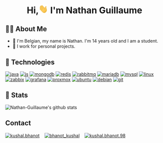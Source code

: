 <h1 align="center">Hi,<img src="https://raw.githubusercontent.com/ABSphreak/ABSphreak/master/gifs/Hi.gif" width="30px" /> I'm Nathan Guillaume</h1>


## 🤷‍♂️ About Me

- 🔎 I'm Belgian, my name is Nathan. I'm 14 years old and I am a student.
- 🔭 I work for personal projects.

## :wrench: Technologies

<p align="left">
  <a href="https://www.java.com/" target="_blank"> <img src="https://cdn.worldvectorlogo.com/logos/jee-3.svg" alt="java" width="40" height="40"/></a> 
  <a href="https://www.javascript.com/" target="_blank"> <img src="https://cdn.worldvectorlogo.com/logos/logo-javascript.svg" alt="js" width="40" height="40"/></a> 
  <a href="https://www.mongodb.com/" target="_blank"> <img src="https://cdn.worldvectorlogo.com/logos/mongodb-icon-1.svg" alt="mongodb" width="40" height="40"/></a> 
  <a href="https://redis.io/" target="_blank"> <img src="https://cdn.worldvectorlogo.com/logos/redis.svg" alt="redis" width="40" height="40"/></a> 
  <a href="https://www.rabbitmq.com/" target="_blank"> <img src="https://cdn.worldvectorlogo.com/logos/rabbitmq.svg" alt="rabbitmq" width="40" height="40"/></a> 
  <a href="https://mariadb.org/" target="_blank"> <img src="https://cdn.worldvectorlogo.com/logos/mariadb.svg" alt="mariadb" width="40" height="40"/></a> 
  <a href="https://www.mysql.com/" target="_blank"> <img src="https://cdn.worldvectorlogo.com/logos/mysql-6.svg" alt="mysql" width="40" height="40"/></a> 
  <a href="https://www.linux.org/" target="_blank"> <img src="https://cdn.worldvectorlogo.com/logos/linux-tux-1.svg" alt="linux" width="40" height="40"/></a> 
  <a href="https://www.zabbix.com/" target="_blank"> <img src="https://cdn.worldvectorlogo.com/logos/zabbix-1.svg" alt="zabbix" width="40" height="40"/></a> 
  <a href="https://grafana.com/" target="_blank"> <img src="https://cdn.worldvectorlogo.com/logos/grafana.svg" alt="grafana" width="40" height="40"/></a> 
  <a href="https://www.proxmox.com/" target="_blank"> <img src="https://i0.wp.com/homputersecurity.com/wp-content/uploads/2020/06/proxmox-2.png?ssl=1" alt="proxmox" width="40" height="40"/></a> 
  <a href="https://ubuntu.com/" target="_blank"> <img src="https://cdn.worldvectorlogo.com/logos/ubuntu-4.svg" alt="ubuntu" width="40" height="40"/></a> 
  <a href="https://www.debian.org/" target="_blank"> <img src="https://cdn.worldvectorlogo.com/logos/debian-2.svg" alt="debian" width="40" height="40"/></a> 
  <a href="https://git-scm.com/" target="_blank"> <img src="https://cdn.worldvectorlogo.com/logos/git-icon.svg" alt="git" width="40" height="40"/></a> 
</p>

## 📢 Stats

![Nathan-Guillaume's github stats](https://github-readme-stats.vercel.app/api?username=Nathan-Guillaume&theme=graywhite&show_icons=true)

## Contact
<p align="left">
  <a href="https://www.instagram.com/nathanguillaume1/" target="blank"><img align="center" src="https://cdn.jsdelivr.net/npm/simple-icons@3.0.1/icons/instagram.svg" alt="kushal.bhanot" height="40" width="40" /></a> &nbsp;&nbsp;
  <a href="https://twitter.com/nathanguillau1" target="blank"><img align="center" src="https://cdn.jsdelivr.net/npm/simple-icons@3.0.1/icons/twitter.svg" alt="bhanot_kushal" height="40" width="40" /></a> &nbsp;&nbsp;
  <a href="https://www.facebook.com/nathan.guillaume.52" target="blank"><img align="center" src="https://cdn.jsdelivr.net/npm/simple-icons@3.0.1/icons/facebook.svg" alt="kushal.bhanot.98" height="40" width="40" /></a> &nbsp;&nbsp;
</p>
